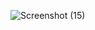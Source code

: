 ![Screenshot (15)](https://github.com/Krish4893/Table/assets/153166445/eece1650-771e-43e4-ba1e-7402695b81d8)
